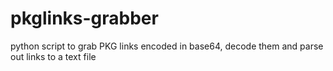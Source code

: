 # pkglinks-grabber
python script to grab PKG links encoded in base64, decode them and parse out links to a text file
